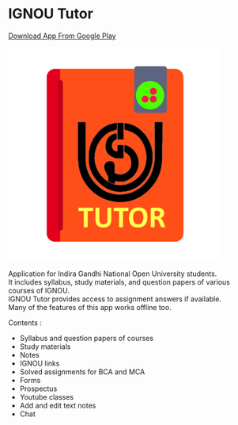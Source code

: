 # IGNOU Tutor


[Download App From Google Play](https://play.google.com/store/apps/details?id=com.jdots.ignoupro)

![App](/app/src/main/res/mipmap-xxxhdpi/icon_launcher.png)

Application for Indira Gandhi National Open University students.<br/>
It includes syllabus, study materials, and question papers of various courses of IGNOU.<br/>
IGNOU Tutor provides access to assignment answers if available.<br/>
Many of the features of this app works offline too.<br/>

Contents :  <br/>

* Syllabus and question papers of courses
* Study materials
* Notes
* IGNOU links
* Solved assignments for BCA and MCA
* Forms
* Prospectus
* Youtube classes
* Add and edit text notes
* Chat

